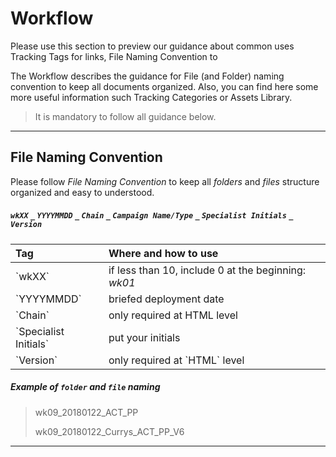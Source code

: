 # Workflow

Please use this section to preview our guidance about common uses Tracking Tags for links, File Naming Convention to

The Workflow describes the guidance for File (and Folder) naming convention to keep all documents organized. Also, you can find here some more useful information such Tracking Categories or Assets Library.

> It is mandatory to follow all guidance below.

- - -

## File Naming Convention

Please follow *File Naming Convention* to keep all *folders* and *files* structure organized and easy to understood.

##### `wkXX` `_` `YYYYMMDD` `_` `Chain` `_` `Campaign Name/Type` `_` `Specialist Initials` `_` `Version`

<table class="tweak style">
  <thead>
    <tr>
      <th style="text-align:left">Tag</th>
      <th style="text-align:left">Where and how to use</th>
    </tr>
  </thead>
  <tbody>
    <tr>
      <td style="text-align:left">`wkXX`</td>
      <td style="text-align:left">if less than 10, include 0 at the beginning: <em>wk01</em></td>
    </tr>
    <tr>
      <td style="text-align:left">`YYYYMMDD`</td>
      <td style="text-align:left">briefed deployment date</td>
    </tr>
    <tr>
      <td style="text-align:left">`Chain`</td>
      <td style="text-align:left">only required at HTML level</td>
    </tr>
    <tr>
      <td style="text-align:left">`Specialist Initials`</td>
      <td style="text-align:left">put your initials</td>
    </tr>
    <tr>
      <td style="text-align:left">`Version`</td>
      <td style="text-align:left">only required at `HTML` level</td>
    </tr>
  </tbody>
</table>


##### Example of `folder` and `file` naming

> <i class="far fa-folder"></i> wk09_20180122_ACT_PP
>
> <i class="far fa-file-code"></i> wk09_20180122_Currys_ACT_PP_V6

- - -
